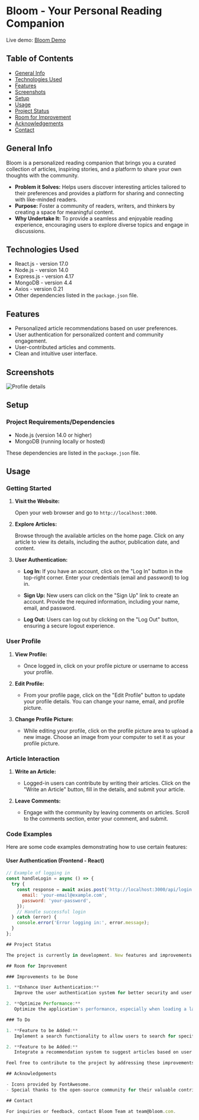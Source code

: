 # Bloom - Your Personal Reading Companion

Live demo: [Bloom Demo](https://your-live-demo-link)

## Table of Contents

* [General Info](#general-info)
* [Technologies Used](#technologies-used)
* [Features](#features)
* [Screenshots](#screenshots)
* [Setup](#setup)
* [Usage](#usage)
* [Project Status](#project-status)
* [Room for Improvement](#room-for-improvement)
* [Acknowledgements](#acknowledgements)
* [Contact](#contact)

## General Info

Bloom is a personalized reading companion that brings you a curated collection of articles, inspiring stories, and a platform to share your own thoughts with the community.

- **Problem it Solves:** Helps users discover interesting articles tailored to their preferences and provides a platform for sharing and connecting with like-minded readers.
- **Purpose:** Foster a community of readers, writers, and thinkers by creating a space for meaningful content.
- **Why Undertake It:** To provide a seamless and enjoyable reading experience, encouraging users to explore diverse topics and engage in discussions.

## Technologies Used

- React.js - version 17.0
- Node.js - version 14.0
- Express.js - version 4.17
- MongoDB - version 4.4
- Axios - version 0.21
- Other dependencies listed in the `package.json` file.

## Features

- Personalized article recommendations based on user preferences.
- User authentication for personalized content and community engagement.
- User-contributed articles and comments.
- Clean and intuitive user interface.

## Screenshots

![Profile details](https://github.com/kasiul/bloom_app/blob/bloom_app_backend/uploads/Zrzut%20ekranu%202024-01-21%20214419.png "Optional Title")


## Setup

### Project Requirements/Dependencies

- Node.js (version 14.0 or higher)
- MongoDB (running locally or hosted)

These dependencies are listed in the `package.json` file.

## Usage

### Getting Started

1. **Visit the Website:**

   Open your web browser and go to `http://localhost:3000`.

2. **Explore Articles:**

   Browse through the available articles on the home page. Click on any article to view its details, including the author, publication date, and content.

3. **User Authentication:**

   - **Log In:**
     If you have an account, click on the "Log In" button in the top-right corner. Enter your credentials (email and password) to log in.

   - **Sign Up:**
     New users can click on the "Sign Up" link to create an account. Provide the required information, including your name, email, and password.

   - **Log Out:**
     Users can log out by clicking on the "Log Out" button, ensuring a secure logout experience.

### User Profile

1. **View Profile:**

   - Once logged in, click on your profile picture or username to access your profile.

2. **Edit Profile:**

   - From your profile page, click on the "Edit Profile" button to update your profile details. You can change your name, email, and profile picture.

3. **Change Profile Picture:**

   - While editing your profile, click on the profile picture area to upload a new image. Choose an image from your computer to set it as your profile picture.

### Article Interaction

1. **Write an Article:**

   - Logged-in users can contribute by writing their articles. Click on the "Write an Article" button, fill in the details, and submit your article.

2. **Leave Comments:**

   - Engage with the community by leaving comments on articles. Scroll to the comments section, enter your comment, and submit.

### Code Examples

Here are some code examples demonstrating how to use certain features:

#### User Authentication (Frontend - React)

```jsx
// Example of logging in
const handleLogin = async () => {
  try {
    const response = await axios.post('http://localhost:3000/api/login', {
      email: 'your-email@example.com',
      password: 'your-password',
    });
    // Handle successful login
  } catch (error) {
    console.error('Error logging in:', error.message);
  }
};

## Project Status

The project is currently in development. New features and improvements are being actively worked on.

## Room for Improvement

### Improvements to be Done

1. **Enhance User Authentication:**
   Improve the user authentication system for better security and user experience.

2. **Optimize Performance:**
   Optimize the application's performance, especially when loading a large number of articles.

### To Do

1. **Feature to be Added:**
   Implement a search functionality to allow users to search for specific articles.

2. **Feature to be Added:**
   Integrate a recommendation system to suggest articles based on user preferences.

Feel free to contribute to the project by addressing these improvements and adding new features.

## Acknowledgements

- Icons provided by FontAwesome.
- Special thanks to the open-source community for their valuable contributions.

## Contact

For inquiries or feedback, contact Bloom Team at team@bloom.com.



